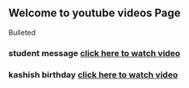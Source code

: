 ## Welcome to youtube videos Page
Bulleted
### student message [click here to watch video](https://youtu.be/o4TFlk1RK1s)

### kashish birthday [click here to watch video](https://youtu.be/BiY3KEU4nXQ)
